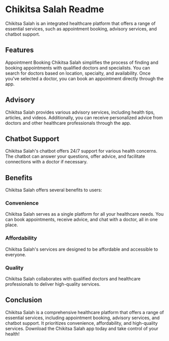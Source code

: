 # Chikitsa Salah Readme
Chikitsa Salah is an integrated healthcare platform that offers a range of essential services, such as appointment booking, advisory services, and chatbot support.

## Features
Appointment Booking
Chikitsa Salah simplifies the process of finding and booking appointments with qualified doctors and specialists. You can search for doctors based on location, specialty, and availability. Once you've selected a doctor, you can book an appointment directly through the app.

## Advisory
Chikitsa Salah provides various advisory services, including health tips, articles, and videos. Additionally, you can receive personalized advice from doctors and other healthcare professionals through the app.

## Chatbot Support
Chikitsa Salah's chatbot offers 24/7 support for various health concerns. The chatbot can answer your questions, offer advice, and facilitate connections with a doctor if necessary.

## Benefits
Chikitsa Salah offers several benefits to users:

### Convenience
Chikitsa Salah serves as a single platform for all your healthcare needs. You can book appointments, receive advice, and chat with a doctor, all in one place.

### Affordability
Chikitsa Salah's services are designed to be affordable and accessible to everyone.

### Quality
 Chikitsa Salah collaborates with qualified doctors and healthcare professionals to deliver high-quality services.

## Conclusion
Chikitsa Salah is a comprehensive healthcare platform that offers a range of essential services, including appointment booking, advisory services, and chatbot support. It prioritizes convenience, affordability, and high-quality services. Download the Chikitsa Salah app today and take control of your health!
